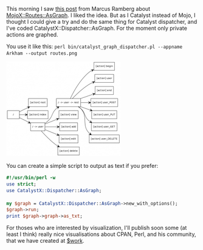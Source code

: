This morning I saw [this post](http://marcus.nordaaker.com/awesome-route-graph-with-mojoxroutesasgraph/) from Marcus Ramberg about [MojoX::Routes::AsGraph](http://search.cpan.org/perldoc?MojoX::Routes::AsGraph). I liked the idea. But as I Catalyst instead of Mojo, I thought I could give a try and do the same thing for Catalyst dispatcher, and I've coded CatalystX::Dispatcher::AsGraph. For the moment only private actions are graphed.

You use it like this: `perl bin/catalyst_graph_dispatcher.pl --appname Arkham --output routes.png`

![routes](../assets/routes.webp)

You can create a simple script to output as text if you prefer:

``` perl
#!/usr/bin/perl -w
use strict;
use CatalystX::Dispatcher::AsGraph;

my $graph = CatalystX::Dispatcher::AsGraph->new_with_options();
$graph->run;
print $graph->graph->as_txt;
```

For thoses who are interested by visualization, I'll publish soon some (at least I think) really nice visualisations about CPAN, Perl, and his community, that we have created at [$work](http://rtgi.fr).
